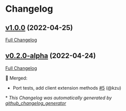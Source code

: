 # Changelog

## [v1.0.0](https://github.com/devlooped/CloudStorageAccount/tree/v1.0.0) (2022-04-25)

[Full Changelog](https://github.com/devlooped/CloudStorageAccount/compare/v0.2.0-alpha...v1.0.0)

## [v0.2.0-alpha](https://github.com/devlooped/CloudStorageAccount/tree/v0.2.0-alpha) (2022-04-24)

[Full Changelog](https://github.com/devlooped/CloudStorageAccount/compare/ad23b64f489fd7a861ff59ee2e2fb697a1711519...v0.2.0-alpha)

:twisted_rightwards_arrows: Merged:

- Port tests, add client extension methods [\#5](https://github.com/devlooped/CloudStorageAccount/pull/5) (@kzu)



\* *This Changelog was automatically generated by [github_changelog_generator](https://github.com/github-changelog-generator/github-changelog-generator)*
